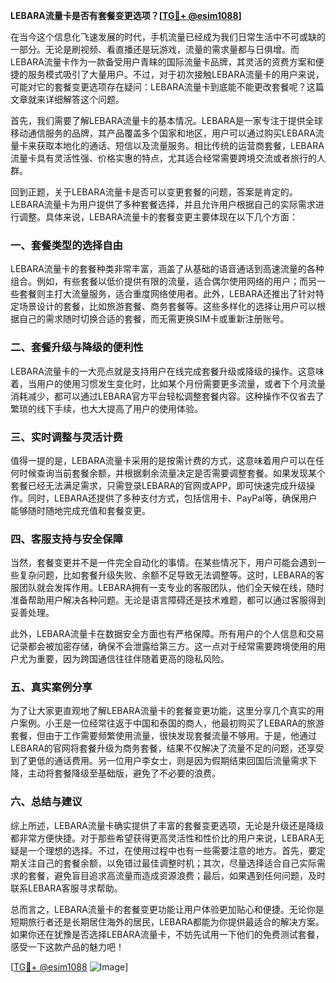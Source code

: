**LEBARA流量卡是否有套餐变更选项？[[TG💪+ @esim1088](https://t.me/s/esim1088)]**

在当今这个信息化飞速发展的时代，手机流量已经成为我们日常生活中不可或缺的一部分。无论是刷视频、看直播还是玩游戏，流量的需求量都与日俱增。而LEBARA流量卡作为一款备受用户青睐的国际流量卡品牌，其灵活的资费方案和便捷的服务模式吸引了大量用户。不过，对于初次接触LEBARA流量卡的用户来说，可能对它的套餐变更选项存在疑问：LEBARA流量卡到底能不能更改套餐呢？这篇文章就来详细解答这个问题。

首先，我们需要了解LEBARA流量卡的基本情况。LEBARA是一家专注于提供全球移动通信服务的品牌，其产品覆盖多个国家和地区，用户可以通过购买LEBARA流量卡来获取本地化的通话、短信以及流量服务。相比传统的运营商套餐，LEBARA流量卡具有灵活性强、价格实惠的特点，尤其适合经常需要跨境交流或者旅行的人群。

回到正题，关于LEBARA流量卡是否可以变更套餐的问题，答案是肯定的。LEBARA流量卡为用户提供了多种套餐选择，并且允许用户根据自己的实际需求进行调整。具体来说，LEBARA流量卡的套餐变更主要体现在以下几个方面：

### 一、套餐类型的选择自由

LEBARA流量卡的套餐种类非常丰富，涵盖了从基础的语音通话到高速流量的各种组合。例如，有些套餐以低价提供有限的流量，适合偶尔使用网络的用户；而另一些套餐则主打大流量服务，适合重度网络使用者。此外，LEBARA还推出了针对特定场景设计的套餐，比如旅游套餐、商务套餐等。这些多样化的选择让用户可以根据自己的需求随时切换合适的套餐，而无需更换SIM卡或重新注册账号。

### 二、套餐升级与降级的便利性

LEBARA流量卡的一大亮点就是支持用户在线完成套餐升级或降级的操作。这意味着，当用户的使用习惯发生变化时，比如某个月份需要更多流量，或者下个月流量消耗减少，都可以通过LEBARA官方平台轻松调整套餐内容。这种操作不仅省去了繁琐的线下手续，也大大提高了用户的使用体验。

### 三、实时调整与灵活计费

值得一提的是，LEBARA流量卡采用的是按需计费的方式，这意味着用户可以在任何时候查询当前套餐余额，并根据剩余流量决定是否需要调整套餐。如果发现某个套餐已经无法满足需求，只需登录LEBARA的官网或APP，即可快速完成升级操作。同时，LEBARA还提供了多种支付方式，包括信用卡、PayPal等，确保用户能够随时随地完成充值和套餐变更。

### 四、客服支持与安全保障

当然，套餐变更并不是一件完全自动化的事情。在某些情况下，用户可能会遇到一些复杂问题，比如套餐升级失败、余额不足导致无法调整等。这时，LEBARA的客服团队就会发挥作用。LEBARA拥有一支专业的客服团队，他们全天候在线，随时准备帮助用户解决各种问题。无论是语言障碍还是技术难题，都可以通过客服得到妥善处理。

此外，LEBARA流量卡在数据安全方面也有严格保障。所有用户的个人信息和交易记录都会被加密存储，确保不会泄露给第三方。这一点对于经常需要跨境使用的用户尤为重要，因为跨国通信往往伴随着更高的隐私风险。

### 五、真实案例分享

为了让大家更直观地了解LEBARA流量卡的套餐变更功能，这里分享几个真实的用户案例。小王是一位经常往返于中国和泰国的商人，他最初购买了LEBARA的旅游套餐，但由于工作需要频繁使用流量，很快发现套餐流量不够用。于是，他通过LEBARA的官网将套餐升级为商务套餐，结果不仅解决了流量不足的问题，还享受到了更低的通话费用。另一位用户李女士，则是因为假期结束回国后流量需求下降，主动将套餐降级至基础版，避免了不必要的浪费。

### 六、总结与建议

综上所述，LEBARA流量卡确实提供了丰富的套餐变更选项，无论是升级还是降级都非常方便快捷。对于那些希望获得更高灵活性和性价比的用户来说，LEBARA无疑是一个理想的选择。不过，在使用过程中也有一些需要注意的地方。首先，要定期关注自己的套餐余额，以免错过最佳调整时机；其次，尽量选择适合自己实际需求的套餐，避免盲目追求高流量而造成资源浪费；最后，如果遇到任何问题，及时联系LEBARA客服寻求帮助。

总而言之，LEBARA流量卡的套餐变更功能让用户体验更加贴心和便捷。无论你是短期旅行者还是长期居住海外的居民，LEBARA都能为你提供最适合的解决方案。如果你还在犹豫是否选择LEBARA流量卡，不妨先试用一下他们的免费测试套餐，感受一下这款产品的魅力吧！

[[TG💪+ @esim1088](https://t.me/s/esim1088) ![Image](https://i.postimg.cc/4NQfJmqS/Snipaste-2025-05-13-00-14-12.png)]